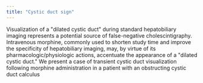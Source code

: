 ```yaml
---
title: "Cystic duct sign"
---
```

Visualization of a &quot;dilated cystic duct&quot; during standard hepatobiliary imaging represents a potential source of false-negative cholescintigraphy. Intravenous morphine, commonly used to shorten study time and improve the specificity of hepatobiliary imaging, may, by virtue of its pharmacologic/physiologic actions, accentuate the appearance of a &quot;dilated cystic duct.&quot; We present a case of transient cystic duct visualization following morphine administration in a patient with an obstructing cystic duct calculus

